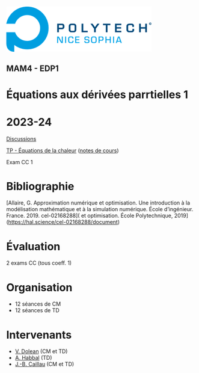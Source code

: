 ![PNS](logo-pns.png)
## MAM4 - EDP1
# Équations aux dérivées parrtielles 1
# 2023-24

[Discussions](https://github.com/pns-mam/edp1/discussions/1)

[TP - Équations de la chaleur](heat/heat.ipynb)
([notes de cours](heat/heat.pdf))

Exam CC 1

# Bibliographie
[Allaire, G. Approximation numérique et optimisation. Une introduction à la modélisation mathématique et à la simulation numérique. École d’ingénieur. France. 2019. cel-02168288](
 et optimisation. École Polytechnique, 2019](https://hal.science/cel-02168288/document)

# Évaluation
2 exams CC (tous coeff. 1)

# Organisation
- 12 séances de CM
- 12 séances de TD

# Intervenants
- [V. Dolean](mailto:victorita.dolean@univ-cotedazur.fr) (CM et TD)
- [A. Habbal](mailto:abderrahmane.habbal@univ-cotedazur.fr) (TD)
- [J.-B. Caillau](mailto:jean-baptiste.caillau@univ-cotedazur.fr) (CM et TD)